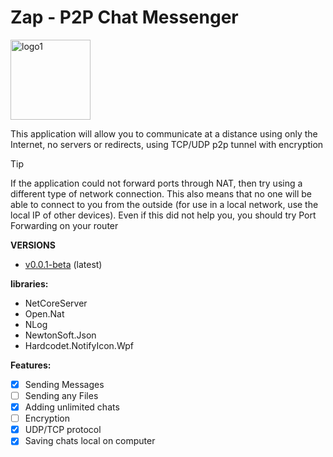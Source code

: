 # Zap - P2P Chat Messenger
<img width="128" height="128" alt="logo1" src="https://github.com/user-attachments/assets/9cbd1bd5-dd9e-4dbe-a49b-7020942fb0c8" />

This application will allow you to communicate at a distance using only the Internet,
no servers or redirects, using TCP/UDP p2p tunnel with encryption

> [!TIP]
> If the application could not forward ports through NAT, then try using a different type of network connection. 
> This also means that no one will be able to connect to you from the outside (for use in a local network, use the local IP of other devices).
> Even if this did not help you, you should try Port Forwarding on your router

**VERSIONS**
- [v0.0.1-beta](https://github.com/Mandarln4ik/Zap/releases/tag/v0.0.1-beta) (latest)

**libraries:**
- NetCoreServer
- Open.Nat
- NLog
- NewtonSoft.Json
- Hardcodet.NotifyIcon.Wpf

**Features:**
- [x] Sending Messages
- [ ] Sending any Files 
- [x] Adding unlimited chats 
- [ ] Encryption 
- [x] UDP/TCP protocol 
- [x] Saving chats local on computer

